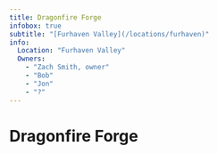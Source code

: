 ```yaml
---
title: Dragonfire Forge
infobox: true
subtitle: "[Furhaven Valley](/locations/furhaven)"
info:
  Location: "Furhaven Valley"
  Owners:
    - "Zach Smith, owner"
    - "Bob"
    - "Jon"
    - "?"
---
```


# Dragonfire Forge